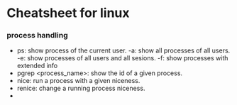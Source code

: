 # Cheatsheet for linux



### process handling
- ps: show process of the current user.
	-a: show all processes of all users.
	-e: show processes of all users and all sesions.
	-f: show processes with extended info
- pgrep <process_name>: show the id of a given process.
- nice: run a process with a given niceness.
- renice: change a running process niceness.
- 

